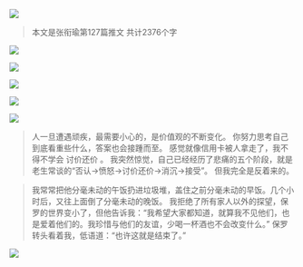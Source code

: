 ![](./images/img_001.jpeg)

> 本文是张衔瑜第127篇推文 共计2376个字

![](./images/img_002.jpeg)

![](./images/img_003.png)

![](./images/img_004.jpeg)

![](./images/img_005.jpeg)

![](./images/img_006.jpeg)

> 人一旦遭遇顽疾，最需要小心的，是价值观的不断变化。 你努力思考自己到底看重些什么，答案也会接踵而至。 感觉就像信用卡被人拿走了，我不得不学会 讨价还价 。 我突然惊觉，自己已经经历了悲痛的五个阶段，就是老生常谈的“否认→愤怒→讨价还价→消沉→接受”。 但我完全是反着来的。

> 我常常把他分毫未动的午饭扔进垃圾堆，盖住之前分毫未动的早饭。几个小时后，又往上面倒了分毫未动的晚饭。 我拒绝了所有家人以外的探望，保罗的世界变小了，但他告诉我：“我希望大家都知道，就算我不见他们，也是爱着他们的。我珍惜与他们的友谊，少喝一杯酒也不会改变什么。” 保罗转头看着我，低语道：“也许这就是结束了。”

![](./images/img_007.jpeg)
